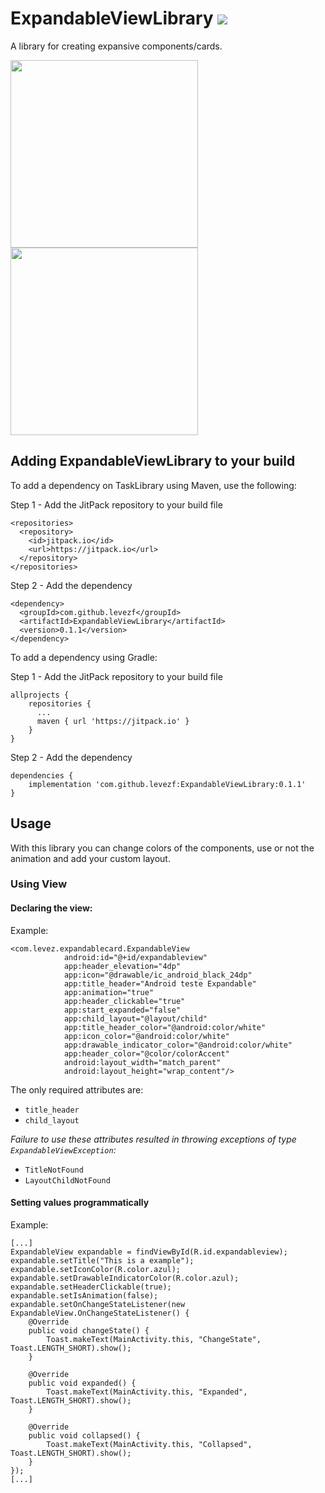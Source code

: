 # ExpandableViewLibrary  [![](https://jitpack.io/v/levezf/ExpandableViewLibrary.svg)](https://jitpack.io/#levezf/ExpandableViewLibrary)

A library for creating expansive components/cards.

<img src= "https://user-images.githubusercontent.com/34388096/56818835-e01fd180-681e-11e9-94c4-2cab61a2dbd1.png"
  width=300 heigth=500/>
<img src= "https://user-images.githubusercontent.com/34388096/56818877-fded3680-681e-11e9-9385-242d8d262c46.png"
  width=300 heigth=500/>

## Adding ExpandableViewLibrary to your build

To add a dependency on TaskLibrary using Maven, use the following:

Step 1 - Add the JitPack repository to your build file
```
<repositories>
  <repository>
    <id>jitpack.io</id>
    <url>https://jitpack.io</url>
  </repository>
</repositories>
```
Step 2 - Add the dependency
```
<dependency>
  <groupId>com.github.levezf</groupId>
  <artifactId>ExpandableViewLibrary</artifactId>
  <version>0.1.1</version>
</dependency>
```
To add a dependency using Gradle:

Step 1 - Add the JitPack repository to your build file
```
allprojects {
    repositories {
      ...
      maven { url 'https://jitpack.io' }
    }
}
```
Step 2 - Add the dependency
```
dependencies {
    implementation 'com.github.levezf:ExpandableViewLibrary:0.1.1'
}
```
## Usage

With this library you can change colors of the components, use or not the animation and add your custom layout.

### Using View

#### Declaring the view:

Example:
```
<com.levez.expandablecard.ExpandableView
            android:id="@+id/expandableview"
            app:header_elevation="4dp"
            app:icon="@drawable/ic_android_black_24dp"
            app:title_header="Android teste Expandable"
            app:animation="true"
            app:header_clickable="true"
            app:start_expanded="false"
            app:child_layout="@layout/child"
            app:title_header_color="@android:color/white"
            app:icon_color="@android:color/white"
            app:drawable_indicator_color="@android:color/white"
            app:header_color="@color/colorAccent"
            android:layout_width="match_parent"
            android:layout_height="wrap_content"/>
```

The only required attributes are:
 * ```title_header```
 * ```child_layout```
 
 *Failure to use these attributes resulted in throwing exceptions of type ```ExpandableViewException```:*
 * ```TitleNotFound```
 * ```LayoutChildNotFound```

#### Setting values programmatically

Example:
```
[...]
ExpandableView expandable = findViewById(R.id.expandableview);
expandable.setTitle("This is a example");
expandable.setIconColor(R.color.azul);
expandable.setDrawableIndicatorColor(R.color.azul);
expandable.setHeaderClickable(true);
expandable.setIsAnimation(false);
expandable.setOnChangeStateListener(new ExpandableView.OnChangeStateListener() {
    @Override
    public void changeState() {
        Toast.makeText(MainActivity.this, "ChangeState", Toast.LENGTH_SHORT).show();
    }

    @Override
    public void expanded() {
        Toast.makeText(MainActivity.this, "Expanded", Toast.LENGTH_SHORT).show();
    }

    @Override
    public void collapsed() {
        Toast.makeText(MainActivity.this, "Collapsed", Toast.LENGTH_SHORT).show();
    }
});
[...]
```

